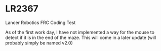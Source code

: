# LR2367
Lancer Robotics FRC Coding Test

As of the first work day, I have not implemented a way for the mouse to detect if it is in the end of the maze.
This will come in a later update (will probably simply be named v2.0)
